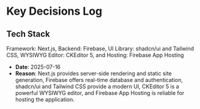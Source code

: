 # Key Decisions Log

## Tech Stack
Framework: Next.js,
Backend: Firebase,
UI Library: shadcn/ui and Tailwind CSS,
WYSIWYG Editor: CKEditor 5,
and Hosting: Firebase App Hosting
- **Date**: 2025-07-16
- **Reason**: Next.js provides server-side rendering and static site generation,
  Firebase offers real-time database and authentication, 
  shadcn/ui and Tailwind CSS provide a modern UI,
  CKEditor 5 is a powerful WYSIWYG editor,
  and Firebase App Hosting is reliable for hosting the application.
